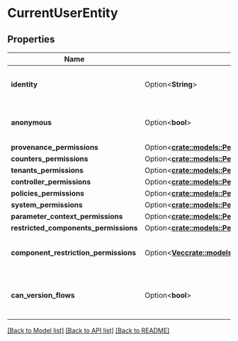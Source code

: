 # CurrentUserEntity

## Properties

Name | Type | Description | Notes
------------ | ------------- | ------------- | -------------
**identity** | Option<**String**> | The user identity being serialized. | [optional]
**anonymous** | Option<**bool**> | Whether the current user is anonymous. | [optional]
**provenance_permissions** | Option<[**crate::models::PermissionsDto**](PermissionsDTO.md)> |  | [optional]
**counters_permissions** | Option<[**crate::models::PermissionsDto**](PermissionsDTO.md)> |  | [optional]
**tenants_permissions** | Option<[**crate::models::PermissionsDto**](PermissionsDTO.md)> |  | [optional]
**controller_permissions** | Option<[**crate::models::PermissionsDto**](PermissionsDTO.md)> |  | [optional]
**policies_permissions** | Option<[**crate::models::PermissionsDto**](PermissionsDTO.md)> |  | [optional]
**system_permissions** | Option<[**crate::models::PermissionsDto**](PermissionsDTO.md)> |  | [optional]
**parameter_context_permissions** | Option<[**crate::models::PermissionsDto**](PermissionsDTO.md)> |  | [optional]
**restricted_components_permissions** | Option<[**crate::models::PermissionsDto**](PermissionsDTO.md)> |  | [optional]
**component_restriction_permissions** | Option<[**Vec<crate::models::ComponentRestrictionPermissionDto>**](ComponentRestrictionPermissionDTO.md)> | Permissions for specific component restrictions. | [optional]
**can_version_flows** | Option<**bool**> | Whether the current user can version flows. | [optional]

[[Back to Model list]](../README.md#documentation-for-models) [[Back to API list]](../README.md#documentation-for-api-endpoints) [[Back to README]](../README.md)


